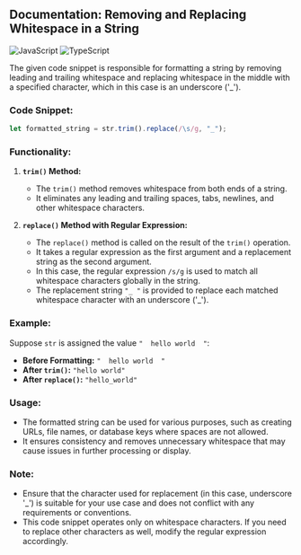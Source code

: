 
## Documentation: Removing and Replacing Whitespace in a String

![JavaScript](https://img.shields.io/badge/javascript-%23323330.svg?style=for-the-badge&logo=javascript&logoColor=%23F7DF1E)
![TypeScript](https://img.shields.io/badge/typescript-%23007ACC.svg?style=for-the-badge&logo=typescript&logoColor=white)

The given code snippet is responsible for formatting a string by removing leading and trailing whitespace and replacing whitespace in the middle with a specified character, which in this case is an underscore ('_').

### Code Snippet:
```javascript
let formatted_string = str.trim().replace(/\s/g, "_");
```

### Functionality:

1. **`trim()` Method:**
   - The `trim()` method removes whitespace from both ends of a string.
   - It eliminates any leading and trailing spaces, tabs, newlines, and other whitespace characters.

2. **`replace()` Method with Regular Expression:**
   - The `replace()` method is called on the result of the `trim()` operation.
   - It takes a regular expression as the first argument and a replacement string as the second argument.
   - In this case, the regular expression `/s/g` is used to match all whitespace characters globally in the string.
   - The replacement string `"_ "` is provided to replace each matched whitespace character with an underscore ('_').

### Example:
Suppose `str` is assigned the value `"  hello world  "`:

- **Before Formatting:** `"  hello world  "`
- **After `trim()`:** `"hello world"`
- **After `replace()`:** `"hello_world"`

### Usage:
- The formatted string can be used for various purposes, such as creating URLs, file names, or database keys where spaces are not allowed.
- It ensures consistency and removes unnecessary whitespace that may cause issues in further processing or display.

### Note:
- Ensure that the character used for replacement (in this case, underscore '_') is suitable for your use case and does not conflict with any requirements or conventions.
- This code snippet operates only on whitespace characters. If you need to replace other characters as well, modify the regular expression accordingly.

